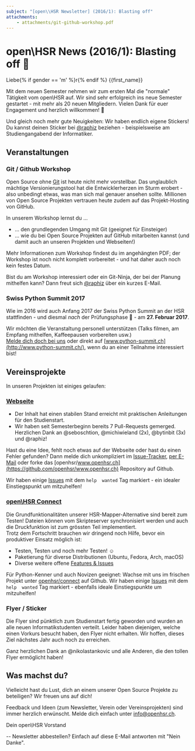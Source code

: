 ```yaml
---
subject: "[open\\HSR Newsletter] (2016/1): Blasting off"
attachments:
    - attachments/git-github-workshop.pdf
---
```

# open\HSR News (2016/1): Blasting off 🚀

Liebe{% if gender == 'm' %}r{% endif %} {{first_name}}

Mit dem neuen Semester nehmen wir zum ersten Mal die "normale" Tätigkeit vom open\HSR auf. Wir sind sehr erfolgreich ins neue Semester gestartet - mit mehr als 20 neuen Mitgliedern. Vielen Dank für euer Engagement und herzlich willkommen! 🎉

Und gleich noch mehr gute Neuigkeiten: Wir haben endlich eigene Stickers! Du kannst deinen Sticker bei [@raphiz](mailto:raphael.zimmermann@hsr.ch) beziehen - beispielsweise am Studiengangabend der Informatiker.   

## Veranstaltungen

### Git / Github Workshop

Open Source ohne [Git](https://www.git-scm.com/) ist heute nicht mehr vorstellbar. Das unglaublich mächtige Versionierungstool hat die Entwicklerherzen im Sturm erobert - also unbedingt etwas, was man sich mal genauer ansehen sollte. Millionen von Open Source Projekten vertrauen heute zudem auf das Projekt-Hosting von GitHub.

In unserem Workshop lernst du ...

* ... den grundlegenden Umgang mit Git (geeignet für Einsteiger)
* ... wie du bei Open Source Projekten auf GitHub mitarbeiten kannst (und damit auch an unseren Projekten und Webseiten!)

Mehr Informationen zum Workshop findest du im angehängten PDF; der Workshop ist noch nicht komplett vorbereitet - und hat daher auch noch kein festes Datum.

Bist du am Workshop interessiert oder ein Git-Ninja, der bei der Planung mithelfen kann? Dann freut sich [@raphiz](mailto:raphael.zimmermann@hsr.ch) über ein kurzes E-Mail.

### Swiss Python Summit 2017

Wie im 2016 wird auch Anfang 2017 der Swiss Python Summit an der HSR stattfinden - und diesmal _nach_ der Prüfungsphase 🎉 - am **27. Februar 2017**.

Wir möchten die Veranstaltung personell unterstützen (Talks filmen, am Empfang mithelfen, Kaffeepausen vorbereiten usw.)  
[Melde dich doch bei uns](mailto:info@openhsr.ch) oder direkt auf [www.python-summit.ch](http://www.python-summit.ch/), wenn du an einer Teilnahme interessiert bist!

## Vereinsprojekte
In unseren Projekten ist einiges gelaufen:

### [Webseite](https://www.openhsr.ch/)

* Der Inhalt hat einen stabilen Stand erreicht mit praktischen Anleitungen für den Studienstart.
* Wir haben seit Semesterbeginn bereits 7 Pull-Requests gemerged. Herzlichen Dank an @seboschtion, @michiwieland (2x), @bytinbit (3x) und @raphiz!

Hast du eine Idee, fehlt noch etwas auf der Webseite oder hast du einen Fehler gefunden? Dann melde dich unkompliziert im [Issue-Tracker](https://github.com/openhsr/www.openhsr.ch/issues), [per E-Mail](mailto:info@openhsr.ch) oder forke das [openhsr/www.openhsr.ch](https://github.com/openhsr/www.openhsr.ch) Repository auf Github.

Wir haben einige [Issues](https://github.com/openhsr/www.openhsr.ch/issues?q=is%3Aissue+is%3Aopen+label%3A%22help+wanted%22) mit dem `help  wanted` Tag markiert - ein idealer Einstiegspunkt um mitzuhelfen!

### [open\HSR Connect](https://github.com/openhsr/connect/)

Die Grundfunktionalitäten unserer HSR-Mapper-Alternative sind bereit zum Testen! Dateien können vom Skripteserver synchronisiert werden und auch die Druckfunktion ist zum grössten Teil implementiert.  
Trotz dem Fortschritt brauchen wir dringend noch Hilfe, bevor ein produktiver Einsatz möglich ist:

* Testen, Testen und noch mehr Testen! ☺
* Paketierung für diverse Distributionen (Ubuntu, Fedora, Arch, macOS)
* Diverse weitere offene [Features & Issues](https://github.com/openhsr/connect/issues)

Für Python-Kenner und auch Novizen geeignet: Wachse mit uns im frischen Projekt unter [openhsr/connect](https://github.com/openhsr/connect) auf Github. Wir haben einige [Issues](https://github.com/openhsr/openhsr/issues) mit dem `help  wanted` Tag markiert - ebenfalls ideale Einstiegspunkte um mitzuhelfen!

### Flyer / Sticker
Die Flyer sind pünktlich zum Studienstart fertig geworden und wurden an alle neuen Informatikstudenten verteilt. Leider haben diejenigen, welche einen Vorkurs besucht haben, den Flyer nicht erhalten. Wir hoffen, dieses Ziel nächstes Jahr auch noch zu erreichen.

Ganz herzlichen Dank an @nikolastankovic und alle Anderen, die den tollen Flyer ermöglicht haben!

## Was machst du?
Vielleicht hast du Lust, dich an einem unserer Open Source Projekte zu beteiligen?
Wir freuen uns auf dich!

Feedback und Ideen (zum Newsletter, Verein oder Vereinsprojekten) sind immer herzlich erwünscht. Melde dich einfach unter [info@openhsr.ch](mailto:info@openhsr.ch).

Dein open\HSR Vorstand

--
Newsletter abbestellen? Einfach auf diese E-Mail antworten mit "Nein Danke".
